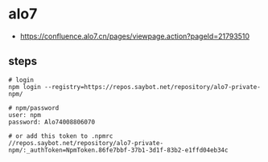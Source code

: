 # alo7
- https://confluence.alo7.cn/pages/viewpage.action?pageId=21793510


## steps
```shell
# login
npm login --registry=https://repos.saybot.net/repository/alo7-private-npm/

# npm/password
user: npm
password: Alo74008806070

# or add this token to .npmrc
//repos.saybot.net/repository/alo7-private-npm/:_authToken=NpmToken.86fe7bbf-37b1-3d1f-83b2-e1ffd04eb34c
```
